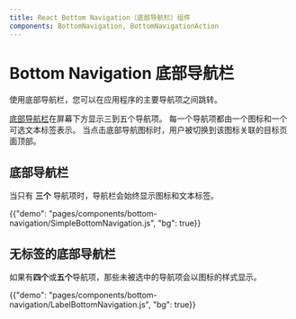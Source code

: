 ```yaml
---
title: React Bottom Navigation（底部导航栏）组件
components: BottomNavigation, BottomNavigationAction
---
```


# Bottom Navigation 底部导航栏

<p class="description">使用底部导航栏，您可以在应用程序的主要导航项之间跳转。</p>

[底部导航栏](https://material.io/design/components/bottom-navigation.html)在屏幕下方显示三到五个导航项。 每一个导航项都由一个图标和一个可选文本标签表示。 当点击底部导航图标时，用户被切换到该图标关联的目标页面顶部。

## 底部导航栏

当只有 **三个** 导航项时，导航栏会始终显示图标和文本标签。

{{"demo": "pages/components/bottom-navigation/SimpleBottomNavigation.js", "bg": true}}

## 无标签的底部导航栏

如果有**四个**或**五个**导航项，那些未被选中的导航项会以图标的样式显示。

{{"demo": "pages/components/bottom-navigation/LabelBottomNavigation.js", "bg": true}}